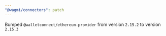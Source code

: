 ```yaml
---
"@wagmi/connectors": patch
---
```


Bumped `@walletconnect/ethereum-provider` from version `2.15.2` to version `2.15.3`
